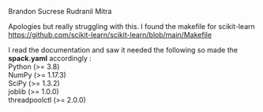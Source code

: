Brandon Sucrese
Rudranil Mitra
  
Apologies but really struggling with this. I found the makefile for scikit-learn  
https://github.com/scikit-learn/scikit-learn/blob/main/Makefile

  
I read the documentation and saw it needed the following so made the **spack.yaml** accordingly :  
Python (>= 3.8)  
NumPy (>= 1.17.3)  
SciPy (>= 1.3.2)  
joblib (>= 1.0.0)  
threadpoolctl (>= 2.0.0)  

